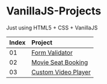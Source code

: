 # VanillaJS-Projects
Just using HTML5 + CSS + VanillaJS

|Index|Project|
|:----|:----|
|01|[Form Validator](https://dorogono.github.io/formValidaor/)|
|02|[Movie Seat Booking](https://dorogono.github.io/booking/)|
|03|[Custom Video Player](https://dorogono.github.io/custom-player/)|
